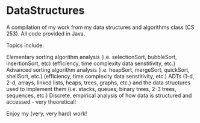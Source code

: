 # DataStructures

A compilation of my work from my data structures and algorithms class (CS 253). All code provided in Java.

Topics include:

Elementary sorting algorithm analysis (i.e. selectionSort, bubbleSort, insertionSort, etc)  (efficiency, time complexity data senstitivity, etc.)
Advanced sorting algorithm analysis (i.e. heapSort, mergeSort, quickSort, shellSort, etc.)  (efficiency, time complexity data senstitivity, etc.)
ADTs (1-d, 2-d, arrays, linked lists, heaps, trees, graphs, etc.) and the data structures used to implement them (i.e. stacks, queues, binary trees, 2-3 trees, sequences, etc.)
Discrete, empirical analysis of how data is structured and accessed - very theoretical!

Enjoy my (very, very hard) work!
